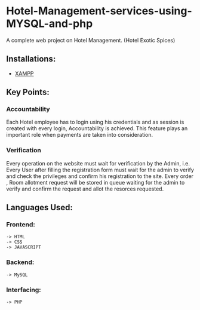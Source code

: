 # Hotel-Management-services-using-MYSQL-and-php

A complete web project on Hotel Management. (Hotel Exotic Spices)

## Installations:
   * [XAMPP](https://www.apachefriends.org/download.html)

## Key Points:

### Accountability 
   Each Hotel employee has to login using his credentials and as session is created with every login, Accountability is achieved. This feature plays an important role when payments are taken into consideration.

### Verification
   Every operation on the website must wait for verification by the Admin, i.e. Every User after filling the registration form must wait for the admin to verify and check the privileges and confirm his registration to the site. 
   Every order , Room allotment request will be stored in queue waiting for the admin to verify and confirm the request and allot the resorces requested.
   
## Languages Used:

### Frontend:
    -> HTML
    -> CSS
    -> JAVASCRIPT
    
### Backend:
    -> MySQL
    
### Interfacing:
    -> PHP
    
